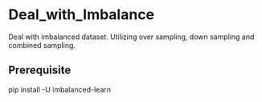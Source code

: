 # Deal_with_Imbalance
Deal with imbalanced dataset. Utilizing over sampling, down sampling and combined sampling.
## Prerequisite
pip install -U imbalanced-learn

